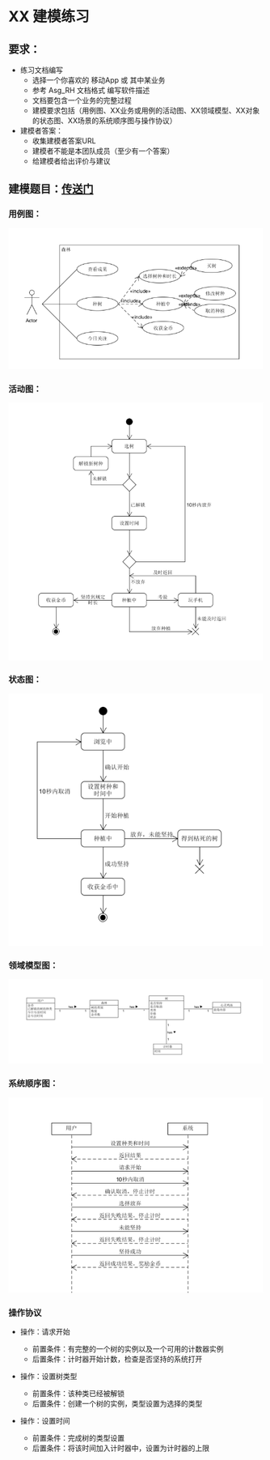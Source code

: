 # XX 建模练习 
## 要求：
- 练习文档编写
    - 选择一个你喜欢的 移动App 或 其中某业务
    - 参考 Asg_RH 文档格式 编写软件描述
    - 文档要包含一个业务的完整过程
    - 建模要求包括（用例图、XX业务或用例的活动图、XX领域模型、XX对象的状态图、XX场景的系统顺序图与操作协议）
- 建模者答案：
    - 收集建模者答案URL
    - 建模者不能是本团队成员（至少有一个答案）
    - 给建模者给出评价与建议
## 建模题目：[传送门](https://github.com/Owl-Movies-Ticket-System/Dashboard/blob/gh-pages/XX1-Forest%E5%BA%94%E7%94%A8.pdf)

### 用例图：

![image](https://github.com/lqAsuna/XX_model_exercise/blob/master/image/result1.png)

### 活动图：

![image](https://github.com/lqAsuna/XX_model_exercise/blob/master/image/result2.png)

### 状态图：

![image](https://github.com/lqAsuna/XX_model_exercise/blob/master/image/result3.png)

### 领域模型图：

![image](https://github.com/lqAsuna/XX_model_exercise/blob/master/image/result4.png)

### 系统顺序图：

![image](https://github.com/lqAsuna/XX_model_exercise/blob/master/image/result5.png)

### 操作协议

- 操作：请求开始
    - 前置条件：有完整的一个树的实例以及一个可用的计数器实例
    - 后置条件：计时器开始计数，检查是否坚持的系统打开

- 操作：设置树类型
    - 前置条件：该种类已经被解锁
    - 后置条件：创建一个树的实例，类型设置为选择的类型

- 操作：设置时间
    - 前置条件：完成树的类型设置
    - 后置条件：将该时间加入计时器中，设置为计时器的上限
